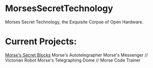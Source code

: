 MorsesSecretTechnology
======================

Morses Secret Technology, the Exquisite Corpse of Open Hardware.

Current Projects:
======
[Morse's Secret Blocks](https://github.com/ricklon/MorsesSecret)
Morse's Autotelegrapher
Morse's Messenger // Victorian Robot
Morse's Telegraphing Dome // Morse Code Trainer
